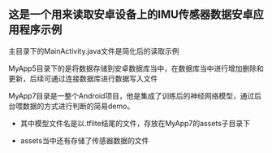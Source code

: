 ## 这是一个用来读取安卓设备上的IMU传感器数据安卓应用程序示例

主目录下的MainActivity.java文件是简化后的读取示例

MyApp5目录下的是将数据存储到安卓数据库当中，在数据库当中进行增加删除和更新，后续可通过连接数据库进行数据写入文件
  

MyApp7目录是一整个Android项目，他是集成了训练后的神经网络模型，通过后台喂数据的方式进行判断的简易demo。

* 其中模型文件名是以.tflite结尾的文件，存放在MyApp7的assets子目录下

* assets当中还有存储了传感器数据的文件